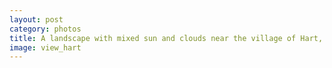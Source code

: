 ```yaml
---
layout: post
category: photos
title: A landscape with mixed sun and clouds near the village of Hart, Austria.
image: view_hart
---
```

